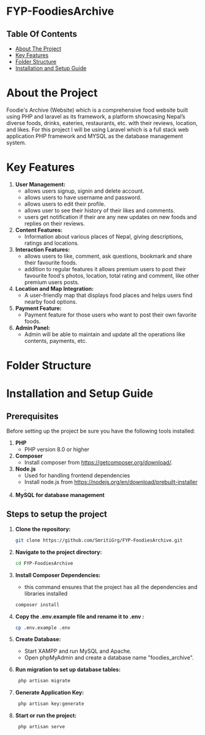 # FYP-FoodiesArchive

## Table Of Contents

- [About The Project](#about-the-project)
- [Key Features](#key-features)
- [Folder Structure](#folder-structure)
- [Installation and Setup Guide](#installation-and-setup-guide)

# About the Project
Foodie's Archive (Website) which is a comprehensive food website built using PHP and laravel as its framework, a platform showcasing Nepal’s diverse foods, drinks, eateries, restaurants, etc. with their reviews, location, and likes. For this project I will be using Laravel which is a full stack web application PHP framework and MYSQL as the database management system.

# Key Features
1. **User Management:**
   - allows users signup, signin and delete account.
   - allows users to have username and password.
   - allows users to edit their profile.
   - allows user to see their history of their likes and comments.
   - users get notification if their are any new updates on new foods and replies on their reviews. 
2. **Content Features:**
   - Information about various places of Nepal, giving descriptions, ratings and locations.
3. **Interaction Features:**
   - allows users to like, comment, ask questions, bookmark and share their favourite foods.
   - addition to regular features it allows premium users to post their favourite food's photos, location, total rating and comment, like other premium users posts.
4. **Location and Map Integration:**
   - A user-friendly map that displays food places and helps users find nearby food options.
5. **Payment Feature:**
   - Payment feature for those users who want to post their own favorite foods.
6. **Admin Panel:**
   - Admin will be able to maintain and update all the operations like contents, payments, etc.

# Folder Structure

# Installation and Setup Guide

## Prerequisites
Before setting up the project be sure you have the following tools installed:
1. **PHP**
   - PHP version 8.0 or higher
2. **Composer**
   - Install composer from https://getcomposer.org/download/.
3. **Node.js**
   - Used for handling frontend dependencies
   - Install node.js from https://nodejs.org/en/download/prebuilt-installer .
5. **MySQL for database management**

## Steps to setup the project
1. **Clone the repository:**
   ```bash
   git clone https://github.com/SmritiGrg/FYP-FoodiesArchive.git
   ```
2. **Navigate to the project directory:**
    ```bash
    cd FYP-FoodiesArchive
    ```
3. **Install Composer Dependencies:**
   - this command ensures that the project has all the dependencies and libraries installed
    ```bash
    composer install
    ```
4. **Copy the .env.example file and rename it to .env :**
    ```bash
    cp .env.example .env
   ```
5. **Create Database:**
   - Start XAMPP and run  MySQL and Apache.
   - Open phpMyAdmin and create a database name "foodies_archive".
    
6. **Run migration to set up database tables:**
   ```bash
    php artisan migrate
   ```
7. **Generate Application Key:**
   ```bash
    php artisan key:generate
   ```
8. **Start or run the project:**
   ```bash
    php artisan serve
   ```
